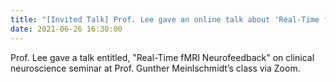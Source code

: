 ```yaml
---
title: "[Invited Talk] Prof. Lee gave an online talk about 'Real-Time fMRI Neurofeedback'"
date: 2021-06-26 16:30:00
---
```


Prof. Lee gave a talk entitled, "Real-Time fMRI Neurofeedback" on clinical neuroscience seminar at Prof. Gunther Meinlschmidt’s class via Zoom.
